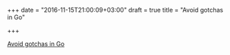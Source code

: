 +++
date = "2016-11-15T21:00:09+03:00"
draft = true
title = "Avoid gotchas in Go"

+++

<p><a href="https://divan.github.io/posts/avoid_gotchas">Avoid gotchas in Go</a></p>
